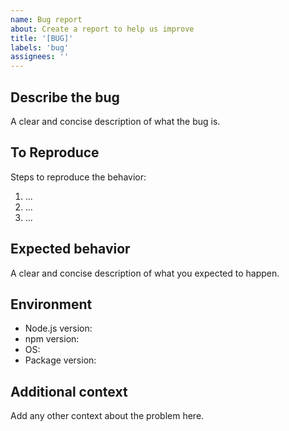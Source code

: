 ```yaml
---
name: Bug report
about: Create a report to help us improve
title: '[BUG]'
labels: 'bug'
assignees: ''
---
```


## Describe the bug
A clear and concise description of what the bug is.

## To Reproduce
Steps to reproduce the behavior:
1. ...
2. ...
3. ...

## Expected behavior
A clear and concise description of what you expected to happen.

## Environment
- Node.js version:
- npm version:
- OS:
- Package version:

## Additional context
Add any other context about the problem here.
